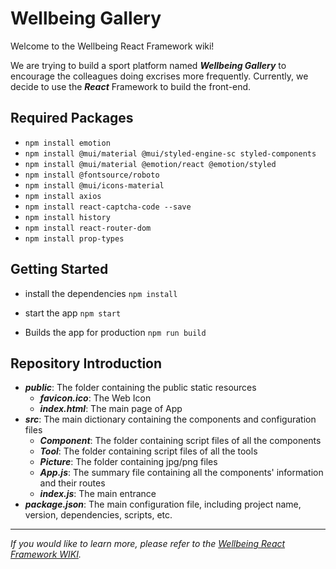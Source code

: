 # Wellbeing Gallery
Welcome to the Wellbeing React Framework wiki!

We are trying to build a sport platform named ***Wellbeing Gallery*** to encourage the colleagues doing excrises more frequently. 
Currently, we decide to use the ***React*** Framework to build the front-end.

## Required Packages
- `npm install emotion`
- `npm install @mui/material @mui/styled-engine-sc styled-components`
- `npm install @mui/material @emotion/react @emotion/styled`
- `npm install @fontsource/roboto`
- `npm install @mui/icons-material`
- `npm install axios`
- `npm install react-captcha-code --save`
- `npm install history`
- `npm install react-router-dom`
- `npm install prop-types`

## Getting Started
- install the dependencies
```npm install```

- start the app
```npm start```

- Builds the app for production 
```npm run build```

## Repository Introduction
- ***public***: The folder containing the public static resources
    - ***favicon.ico***: The Web Icon
    - ***index.html***: The main page of App
- ***src***: The main dictionary containing the components and configuration files
    - ***Component***: The folder containing script files of all the components
    - ***Tool***: The folder containing script files of all the tools
    - ***Picture***: The folder containing jpg/png files
    - ***App.js***: The summary file containing all the components' information and their routes
    - ***index.js***: The main entrance
- ***package.json***: The main configuration file, including project name, version, dependencies, scripts, etc.
***
*If you would like to learn more, please refer to the [Wellbeing React Framework WIKI](https://github.com/zyy159/wellbeing_react_framework/wiki).*
